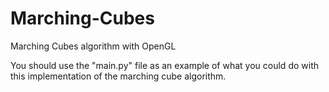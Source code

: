 # Marching-Cubes
Marching Cubes algorithm with OpenGL

You should use the "main.py" file as an example of what you could do with this implementation of the marching cube algorithm.
